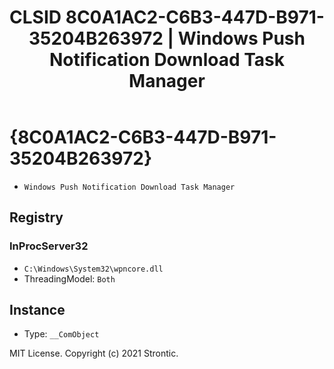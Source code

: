 ﻿---
title: "CLSID 8C0A1AC2-C6B3-447D-B971-35204B263972 | Windows Push Notification Download Task Manager"
excerpt: What is COM-Object CLSID 8C0A1AC2-C6B3-447D-B971-35204B263972?
---

# {8C0A1AC2-C6B3-447D-B971-35204B263972}

* `Windows Push Notification Download Task Manager`

## Registry


### InProcServer32

* `C:\Windows\System32\wpncore.dll`
* ThreadingModel: `Both`

## Instance

* Type: `__ComObject`

MIT License. Copyright (c) 2021 Strontic.


